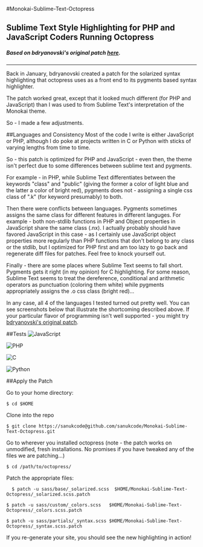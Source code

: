 #Monokai-Sublime-Text-Octopress

## Sublime Text Style Highlighting for PHP and JavaScript Coders Running Octopress
##### Based on bdryanovski's original patch [here](https://github.com/bdryanovski/Octopress---Monokai).

---------------

Back in January, bdryanovski created a patch for the solarized syntax highlighting that octopress uses as a front end to its pygments based syntax highlighter. 

The patch worked great, except that it looked much different (for PHP and JavaScript) than I was used to from Sublime Text's interpretation of the Monokai theme. 

So - I made a few adjustments. 

##Languages and Consistency
Most of the code I write is either JavaScript or PHP, although I do poke at projects written in C or Python with sticks of varying lengths from time to time. 

So - this patch is optimized for PHP and JavaScript - even then, the theme isn't perfect due to some differences between sublime text and pygments. 

For example - in PHP, while Sublime Text differentiates between the keywords "class" and "public" (giving the former a color of light blue and the latter a color of bright red), pygments does not - assigning a single css class of ".k" (for keyword presumably) to both. 

Then there were conflicts between languages. Pygments sometimes assigns the same class for different features in different languges. For example - both non-stdlib functions in PHP and Object properties in JavaScript share the same class (.nx). I actually probably should have favored JavaScript in this case - as I certainly use JavaScript object properties more regularly than PHP functions that don't belong to any class or the stdlib, but I optimized for PHP first and am too lazy to go back and regenerate diff files for patches. Feel free to knock yourself out. 

Finally - there are some places where Sublime Text seems to fall short. Pygments gets it right (in my opinion) for C highlighting. For some reason, Sublime Text seems to treat the dereference, conditional and arithmetic operators as punctuation (coloring them white) while pygments appropriately assigns the .o css class (bright red)... 

In any case, all 4 of the languages I tested turned out pretty well. You can see screenshots below that illustrate the shortcoming described above. If your particular flavor of programming isn't well supported - you might try [bdryanovski's original patch](https://github.com/bdryanovski/Octopress---Monokai).

##Tests
![JavaScript](http://i.imgur.com/PtBUU.png)

![PHP](http://i.imgur.com/cO7iO.png)

![C](http://i.imgur.com/qCfIl.png)

![Python](http://i.imgur.com/07szc.png)


##Apply the Patch 

Go to your home directory: 
```
$ cd $HOME
```

Clone into the repo
```
$ git clone https://sanukcode@github.com/sanukcode/Monokai-Sublime-Text-Octopress.git
```

Go to wherever you installed octopress (note - the patch works on unmodified, fresh installations. No promises if you have tweaked any of the files we are patching...)
```
$ cd /path/to/octopress/
```

Patch the appropriate files:
```
  $ patch -u sass/base/_solarized.scss  $HOME/Monokai-Sublime-Text-Octopress/_solarized.scss.patch
```
```
$ patch -u sass/custom/_colors.scss   $HOME/Monokai-Sublime-Text-Octopress/_colors.scss.patch
```
```
$ patch -u sass/partials/_syntax.scss $HOME/Monokai-Sublime-Text-Octopress/_syntax.scss.patch
```

If you re-generate your site, you should see the new highlighting in action!



